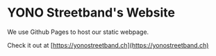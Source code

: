 # YONO Streetband's Website

We use Github Pages to host our static webpage.

Check it out at [https://yonostreetband.ch](https://yonostreetband.ch)
